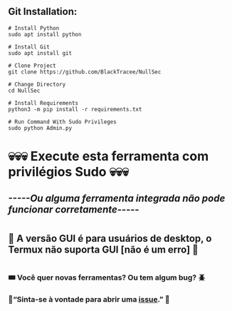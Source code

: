 <h2><b>Git Installation: </h2></b>

``` 
# Install Python
sudo apt install python

# Install Git 
sudo apt install git

# Clone Project
git clone https://github.com/BlackTracee/NullSec

# Change Directory
cd NullSec

# Install Requirements
python3 -m pip install -r requirements.txt

# Run Command With Sudo Privileges
sudo python Admin.py

```

#
<h1><b>💀💀💀 Execute esta ferramenta com privilégios Sudo 💀💀💀</h1></b>
<h2><b><i>-----Ou alguma ferramenta integrada não pode funcionar corretamente-----</i></b></h2>

# 
<h2><b>🔴 A versão GUI é para usuários de desktop, o Termux não suporta GUI [não é um erro] 🔴</h2></b>

#
<h3><b>🎟️ Você quer novas ferramentas? Ou tem algum bug? 🪲 </h3></b>
<h3><b>🎫“Sinta-se à vontade para abrir uma <a href='https://github.com/BlackTrace/NullSec/issues'>issue</a>.” 🎫</a>

#


